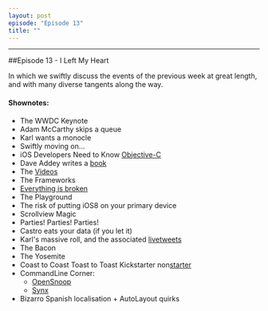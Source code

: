 ```yaml
---
layout: post
episode: "Episode 13"
title: ""
---
```


----

##Episode 13 - I Left My Heart

In which we swiftly discuss the events of the previous week at great length, and with many diverse tangents along the way.

#### Shownotes:

* The WWDC Keynote
* Adam McCarthy skips a queue
* Karl wants a monocle
* Swiftly moving on...
* iOS Developers Need to Know [Objective-C](http://www.bignerdranch.com/blog/ios-developers-need-to-know-objective-c/)
* Dave Addey writes a [book](https://itunes.apple.com/ie/book/swift-programming-language/id881256329?mt=11)
* The [Videos](https://developer.apple.com/videos/wwdc/2014/)
* The Frameworks
* [Everything is broken](https://medium.com/message/everything-is-broken-81e5f33a24e1)
* The Playground
* The risk of putting iOS8 on your primary device
* Scrollview Magic
* Parties! Parties! Parties!
* Castro eats your data (if you let it)
* Karl's massive roll, and the associated [livetweets](https://twitter.com/search?q=karlvsfood&src=typd)
* The Bacon
* The Yosemite
* Coast to Coast Toast to Toast Kickstarter non[starter](https://www.kickstarter.com/projects/thefatpig/coast-to-coast-toast-to-toast)
* CommandLine Corner:
	- [OpenSnoop](https://developer.apple.com/library/mac/documentation/Darwin/Reference/ManPages/man1/opensnoop.1m.html)
	- [Synx](https://github.com/venmo/synx)
* Bizarro Spanish localisation + AutoLayout quirks
